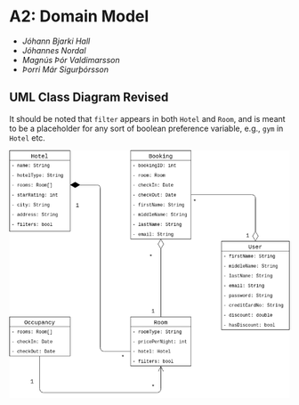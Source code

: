 # A2: Domain Model

- *Jóhann Bjarki Hall*
- *Jóhannes Nordal*
- *Magnús Þór Valdimarsson*
- *Þorri Már Sigurþórsson*

## UML Class Diagram Revised

It should
be noted that `filter` appears 
in both `Hotel` and `Room`, 
and is meant to be a placeholder
for any sort of boolean preference 
variable, e.g., `gym` in `Hotel` etc.

![UML Class Digram](dom_mod_updated.png)
